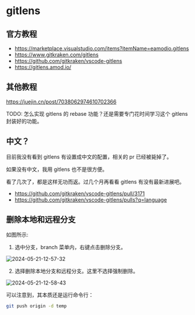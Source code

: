 # gitlens

## 官方教程

- https://marketplace.visualstudio.com/items?itemName=eamodio.gitlens
- https://www.gitkraken.com/gitlens
- https://github.com/gitkraken/vscode-gitlens
- https://gitlens.amod.io/

## 其他教程

https://juejin.cn/post/7038062974610702366

TODO: 怎么实现 gitlens 的 rebase 功能？还是需要专门花时间学习这个 gitlens 封装好的功能。

## 中文？

目前我没有看到 gitlens 有设置成中文的配置，相关的 pr 已经被毙掉了。

如果没有中文，我用 gitlens 也不是很方便。

看了几次了，都是这样无功而返。过几个月再看看 gitlens 有没有最新进展吧。

- https://github.com/gitkraken/vscode-gitlens/pull/3171
- https://github.com/gitkraken/vscode-gitlens/pulls?q=language

## 删除本地和远程分支

如图所示:

1. 选中分支，branch 菜单内，右键点击删除分支。

![2024-05-21-12-57-32](https://cdn.jsdelivr.net/gh/RuanZhongNan/img-store/img/2024-05-21-12-57-32.png)

2. 选择删除本地分支和远程分支。这里不选择强制删除。

![2024-05-21-12-58-43](https://cdn.jsdelivr.net/gh/RuanZhongNan/img-store/img/2024-05-21-12-58-43.png)

可以注意到，其本质还是运行命令行：

```bash
git push origin -d temp
```
